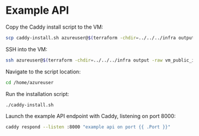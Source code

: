 # Example API

Copy the Caddy install script to the VM:

```bash
scp caddy-install.sh azureuser@$(terraform -chdir=../../../infra output -raw vm_public_ip):/home/azureuser/caddy-install.sh
```

SSH into the VM:

```bash
ssh azureuser@$(terraform -chdir=../../../infra output -raw vm_public_ip)
```

Navigate to the script location:

```bash
cd /home/azureuser
```

Run the installation script:

```bash
./caddy-install.sh
```

Launch the example API endpoint with Caddy, listening on port 8000:

```bash
caddy respond --listen :8000 "example api on port {{ .Port }}"
```
